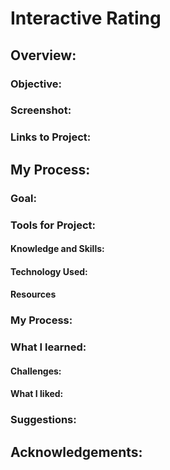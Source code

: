 # Interactive Rating

## Overview: 

### Objective: 

### Screenshot: 

### Links to Project: 

## My Process: 

### Goal: 

### Tools for Project: 

#### Knowledge and Skills: 

#### Technology Used: 

#### Resources 

### My Process: 

### What I learned: 

#### Challenges: 

#### What I liked: 

### Suggestions: 

## Acknowledgements: 

